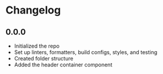 # Changelog

## 0.0.0

- Initialized the repo
- Set up linters, formatters, build configs, styles, and testing
- Created folder structure
- Added the header container component
